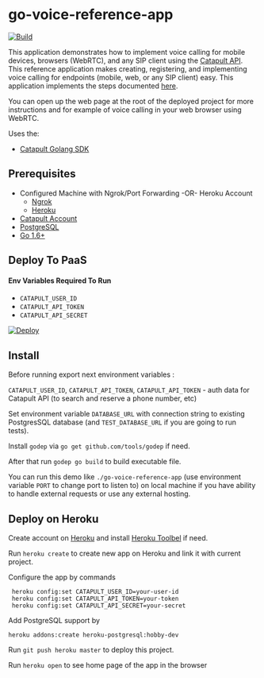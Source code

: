 # go-voice-reference-app

[![Build](https://travis-ci.org/BandwidthExamples/go-voice-reference-app.png)](https://travis-ci.org/BandwidthExamples/go-voice-reference-app)

 This application demonstrates how to implement voice calling for mobile devices, browsers (WebRTC), and any SIP client using the [Catapult API](http://ap.bandwidth.com/?utm_medium=social&utm_source=github&utm_campaign=dtolb&utm_content=_).
    This reference application makes creating, registering, and implementing voice calling for endpoints (mobile, web, or any SIP client) easy.
    This application implements the steps documented [here](http://ap.bandwidth.com/docs/how-to-guides/use-endpoints-make-receive-calls-sip-clients/).

You can open up the web page at the root of the deployed project for more instructions and for example of voice calling in your web browser using WebRTC.

Uses the:
* [Catapult Golang SDK](https://github.com/bandwidthcom/go-bandwidth/?utm_medium=social&utm_source=github&utm_campaign=dtolb&utm_content=_)

## Prerequisites
- Configured Machine with Ngrok/Port Forwarding -OR- Heroku Account
  - [Ngrok](https://ngrok.com/)
  - [Heroku](https://www.heroku.com/)
- [Catapult Account](http://ap.bandwidth.com/?utm_medium=social&utm_source=github&utm_campaign=dtolb&utm_content=_)
- [PostgreSQL](http://www.postgresql.org/download/)
- [Go 1.6+](https://golang.org/dl/)

## Deploy To PaaS

#### Env Variables Required To Run
* ```CATAPULT_USER_ID```
* ```CATAPULT_API_TOKEN```
* ```CATAPULT_API_SECRET```

[![Deploy](https://www.herokucdn.com/deploy/button.svg)](https://heroku.com/deploy)

## Install
Before running export next environment variables :

```CATAPULT_USER_ID```, ```CATAPULT_API_TOKEN```, ```CATAPULT_API_TOKEN``` - auth data for Catapult API (to search and reserve a phone number, etc)

Set environment variable `DATABASE_URL` with connection string to existing PostgresSQL database (and `TEST_DATABASE_URL` if you are going to run tests).

Install `godep` via `go get github.com/tools/godep` if need.

After that run `godep go build`  to build executable file.

You can run this demo  like `./go-voice-reference-app` (use environment variable `PORT` to change port to listen to) on local machine if you have ability to handle external requests or use any external hosting.

## Deploy on Heroku

Create account on [Heroku](https://www.heroku.com/) and install [Heroku Toolbel](https://devcenter.heroku.com/articles/getting-started-with-go#set-up) if need.


Run `heroku create` to create new app on Heroku and link it with current project.

Configure the app by commands

```
 heroku config:set CATAPULT_USER_ID=your-user-id
 heroku config:set CATAPULT_API_TOKEN=your-token
 heroku config:set CATAPULT_API_SECRET=your-secret
```

Add PostgreSQL support by

```
heroku addons:create heroku-postgresql:hobby-dev
```

Run `git push heroku master` to deploy this project.

Run `heroku open` to see home page of the app in the browser

